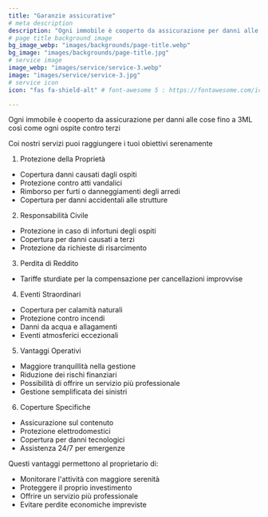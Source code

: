 ```yaml
---
title: "Garanzie assicurative"
# meta description
description: "Ogni immobile è cooperto da assicurazione per danni alle cose fino a 3ML così come ogni ospite contro terzi"
# page title background image
bg_image_webp: "images/backgrounds/page-title.webp"
bg_image: "images/backgrounds/page-title.jpg"
# service image
image_webp: "images/service/service-3.webp"
image: "images/service/service-3.jpg"
# service icon
icon: "fas fa-shield-alt" # font-awesome 5 : https://fontawesome.com/icons/

---
```


Ogni immobile è cooperto da assicurazione per danni alle cose fino a 3ML così come ogni ospite contro terzi

Coi nostri servizi puoi raggiungere i tuoi obiettivi serenamente

1. Protezione della Proprietà
- Copertura danni causati dagli ospiti
- Protezione contro atti vandalici
- Rimborso per furti o danneggiamenti degli arredi
- Copertura per danni accidentali alle strutture

2. Responsabilità Civile
- Protezione in caso di infortuni degli ospiti
- Copertura per danni causati a terzi
- Protezione da richieste di risarcimento

3. Perdita di Reddito
- Tariffe sturdiate per la compensazione per cancellazioni improvvise 

4. Eventi Straordinari
- Copertura per calamità naturali
- Protezione contro incendi
- Danni da acqua e allagamenti
- Eventi atmosferici eccezionali

5. Vantaggi Operativi
- Maggiore tranquillità nella gestione
- Riduzione dei rischi finanziari
- Possibilità di offrire un servizio più professionale
- Gestione semplificata dei sinistri

6. Coperture Specifiche
- Assicurazione sul contenuto
- Protezione elettrodomestici
- Copertura per danni tecnologici
- Assistenza 24/7 per emergenze

Questi vantaggi permettono al proprietario di:
- Monitorare l'attività con maggiore serenità
- Proteggere il proprio investimento
- Offrire un servizio più professionale
- Evitare perdite economiche impreviste
